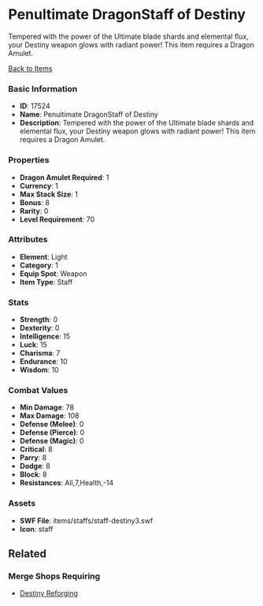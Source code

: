 # Penultimate DragonStaff of Destiny

Tempered with the power of the Ultimate blade shards and elemental flux, your Destiny weapon glows with radiant power! This item requires a Dragon Amulet.

[Back to Items](../items.md)

### Basic Information

- **ID**: 17524
- **Name**: Penultimate DragonStaff of Destiny
- **Description**: Tempered with the power of the Ultimate blade shards and elemental flux, your Destiny weapon glows with radiant power! This item requires a Dragon Amulet.

### Properties

- **Dragon Amulet Required**: 1
- **Currency**: 1
- **Max Stack Size**: 1
- **Bonus**: 8
- **Rarity**: 0
- **Level Requirement**: 70

### Attributes

- **Element**: Light
- **Category**: 1
- **Equip Spot**: Weapon
- **Item Type**: Staff

### Stats

- **Strength**: 0
- **Dexterity**: 0
- **Intelligence**: 15
- **Luck**: 15
- **Charisma**: 7
- **Endurance**: 10
- **Wisdom**: 10

### Combat Values

- **Min Damage**: 78
- **Max Damage**: 108
- **Defense (Melee)**: 0
- **Defense (Pierce)**: 0
- **Defense (Magic)**: 0
- **Critical**: 8
- **Parry**: 8
- **Dodge**: 8
- **Block**: 8
- **Resistances**: All,7,Health,-14

### Assets

- **SWF File**: items/staffs/staff-destiny3.swf
- **Icon**: staff

## Related

### Merge Shops Requiring

- [Destiny Reforging](../merge-shops/277-destiny-reforging.md)


